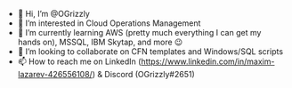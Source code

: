 - 👋 Hi, I’m @OGrizzly
- 👀 I’m interested in Cloud Operations Management
- 🌱 I’m currently learning AWS (pretty much everything I can get my hands on), MSSQL, IBM Skytap, and more 😉
- 💞️ I’m looking to collaborate on CFN templates and Windows/SQL scripts
- 📫 How to reach me on LinkedIn (https://www.linkedin.com/in/maxim-lazarev-426556108/) & Discord (OGrizzly#2651)

<!---
OGrizzly/OGrizzly is a ✨ special ✨ repository because its `README.md` (this file) appears on your GitHub profile.
You can click the Preview link to take a look at your changes.
--->
